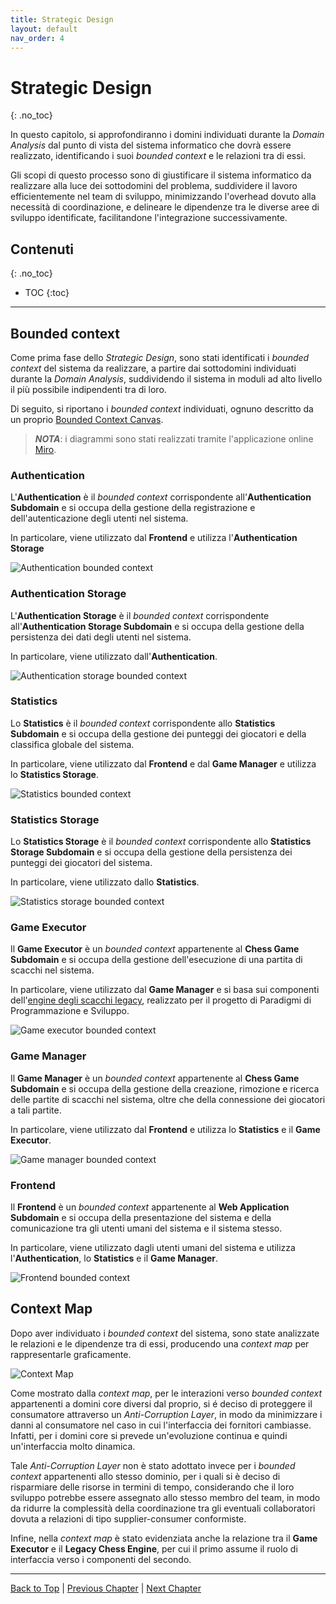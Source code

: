 ```yaml
---
title: Strategic Design
layout: default
nav_order: 4
---
```


# Strategic Design
{: .no_toc}

In questo capitolo, si approfondiranno i domini individuati durante la _Domain Analysis_
dal punto di vista del sistema informatico che dovrà essere realizzato, identificando i
suoi _bounded context_ e le relazioni tra di essi.

Gli scopi di questo processo sono di giustificare il sistema informatico da realizzare alla
luce dei sottodomini del problema, suddividere il lavoro efficientemente nel team di sviluppo,
minimizzando l'overhead dovuto alla necessità di coordinazione, e delineare le dipendenze tra
le diverse aree di sviluppo identificate, facilitandone l'integrazione successivamente.

## Contenuti
{: .no_toc}

- TOC
{:toc}

---

## Bounded context

Come prima fase dello _Strategic Design_, sono stati identificati i _bounded context_ del
sistema da realizzare, a partire dai sottodomini individuati durante la _Domain Analysis_,
suddividendo il sistema in moduli ad alto livello il più possibile indipendenti tra di loro.

Di seguito, si riportano i _bounded context_ individuati, ognuno descritto da un proprio
[Bounded Context Canvas](https://github.com/ddd-crew/bounded-context-canvas).

> _**NOTA**_: i diagrammi sono stati realizzati tramite l'applicazione online
> [Miro](https://miro.com).

### Authentication

L'**Authentication** è il _bounded context_ corrispondente all'**Authentication Subdomain**
e si occupa della gestione della registrazione e dell'autenticazione degli utenti nel sistema.

In particolare, viene utilizzato dal **Frontend** e utilizza l'**Authentication Storage**

![Authentication bounded context](/docs/resources/images/bounded-contexts/authentication-bounded-context.jpg)

### Authentication Storage

L'**Authentication Storage** è il _bounded context_ corrispondente all'**Authentication Storage Subdomain**
e si occupa della gestione della persistenza dei dati degli utenti nel sistema.

In particolare, viene utilizzato dall'**Authentication**.

![Authentication storage bounded context](/docs/resources/images/bounded-contexts/authentication-storage-bounded-context.jpg)

### Statistics

Lo **Statistics** è il _bounded context_ corrispondente allo **Statistics Subdomain**
e si occupa della gestione dei punteggi dei giocatori e della classifica globale del sistema.

In particolare, viene utilizzato dal **Frontend** e dal **Game Manager** e utilizza lo
**Statistics Storage**.

![Statistics bounded context](/docs/resources/images/bounded-contexts/statistics-bounded-context.jpg)

### Statistics Storage

Lo **Statistics Storage** è il _bounded context_ corrispondente allo **Statistics Storage Subdomain**
e si occupa della gestione della persistenza dei punteggi dei giocatori del sistema.

In particolare, viene utilizzato dallo **Statistics**.

![Statistics storage bounded context](/docs/resources/images/bounded-contexts/statistics-storage-bounded-context.jpg)

### Game Executor

Il **Game Executor** è un _bounded context_ appartenente al **Chess Game Subdomain**
e si occupa della gestione dell'esecuzione di una partita di scacchi nel sistema.

In particolare, viene utilizzato dal **Game Manager** e si basa sui componenti dell'[engine
degli scacchi legacy](https://github.com/jahrim/PPS-22-chess), realizzato per il progetto di
Paradigmi di Programmazione e Sviluppo.

![Game executor bounded context](/docs/resources/images/bounded-contexts/game-executor-bounded-context.jpg)

### Game Manager

Il **Game Manager** è un _bounded context_ appartenente al **Chess Game Subdomain**
e si occupa della gestione della creazione, rimozione e ricerca delle partite di scacchi
nel sistema, oltre che della connessione dei giocatori a tali partite.

In particolare, viene utilizzato dal **Frontend** e utilizza lo **Statistics** e il
**Game Executor**.

![Game manager bounded context](/docs/resources/images/bounded-contexts/game-manager-bounded-context.jpg)

### Frontend

Il **Frontend** è un _bounded context_ appartenente al **Web Application Subdomain**
e si occupa della presentazione del sistema e della comunicazione tra gli utenti umani
del sistema e il sistema stesso.

In particolare, viene utilizzato dagli utenti umani del sistema e utilizza l'**Authentication**,
lo **Statistics** e il **Game Manager**.

![Frontend bounded context](/docs/resources/images/bounded-contexts/frontend-bounded-context.jpg)

## Context Map

Dopo aver individuato i _bounded context_ del sistema, sono state analizzate le relazioni e le
dipendenze tra di essi, producendo una _context map_ per rappresentarle graficamente.

![Context Map](/docs/resources/images/context-map/context-map.png)

Come mostrato dalla _context map_, per le interazioni verso _bounded context_ appartenenti a domini 
core diversi dal proprio, si é deciso di proteggere il consumatore attraverso un _Anti-Corruption Layer_,
in modo da minimizzare i danni al consumatore nel caso in cui l'interfaccia dei fornitori cambiasse.
Infatti, per i domini core si prevede un'evoluzione continua e quindi un'interfaccia molto dinamica.

Tale _Anti-Corruption Layer_ non è stato adottato invece per i _bounded context_ appartenenti allo stesso
dominio, per i quali si è deciso di risparmiare delle risorse in termini di tempo, considerando che il loro
sviluppo potrebbe essere assegnato allo stesso membro del team, in modo da ridurre la complessità della
coordinazione tra gli eventuali collaboratori dovuta a relazioni di tipo supplier-consumer conformiste.

Infine, nella _context map_ è stato evidenziata anche la relazione tra il **Game Executor** e il **Legacy Chess Engine**,
per cui il primo assume il ruolo di interfaccia verso i componenti del secondo.

---

[Back to Top](#top) |
[Previous Chapter](/docs/1-domain-analysis) |
[Next Chapter](/docs/3-tactical-design)
